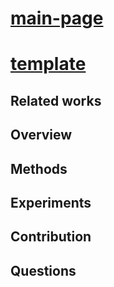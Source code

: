# [main-page](../README.md)

# [template](../papers/Hariharan.pdf)

## Related works

## Overview

## Methods

## Experiments

## Contribution

## Questions


